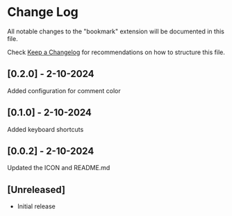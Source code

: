 # Change Log

All notable changes to the "bookmark" extension will be documented in this file.

Check [Keep a Changelog](http://keepachangelog.com/) for recommendations on how to structure this file.

## [0.2.0] - 2-10-2024
Added configuration for comment color

## [0.1.0] - 2-10-2024
Added keyboard shortcuts

## [0.0.2] - 2-10-2024
Updated the ICON and README.md


## [Unreleased]

- Initial release